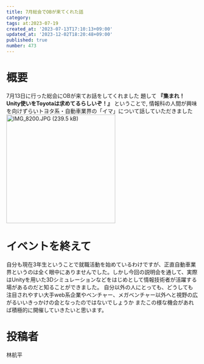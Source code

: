 ```yaml
---
title: 7月総会でOBが来てくれた話
category:
tags: at:2023-07-19
created_at: '2023-07-13T17:10:13+09:00'
updated_at: '2023-12-02T18:20:48+09:00'
published: true
number: 473
---
```


# 概要

7月13日に行った総会にOBが来てお話をしてくれました
題して **『集まれ！Unity使いをToyotaは求めてるらしいぞ！』** ということで,
情報科の人間が興味を向けずらいトヨタ系・自動車業界の「イマ」について話していただきました
<img width="286" alt="IMG_8200.JPG (239.5 kB)" src="/img/markdown/473/1cdec3d2-377b-4c3e-8571-c0bd10dda0e9.JPG">

# イベントを終えて

自分も現在3年生ということで就職活動を始めているわけですが、正直自動車業界というのは全く眼中にありませんでした。しかし今回の説明会を通して、実際はUnityを用いた3Dシミュレーションなどをはじめとして情報技術者が活躍する場があるのだと知ることができました。
自分以外の人にとっても、どうしても注目されやすい大手web系企業やベンチャー、メガベンチャー以外へと視野の広がるいいきっかけの会となったのではないでしょうか
またこの様な機会があれば積極的に開催していきたいと思います。

# 投稿者

林航平
